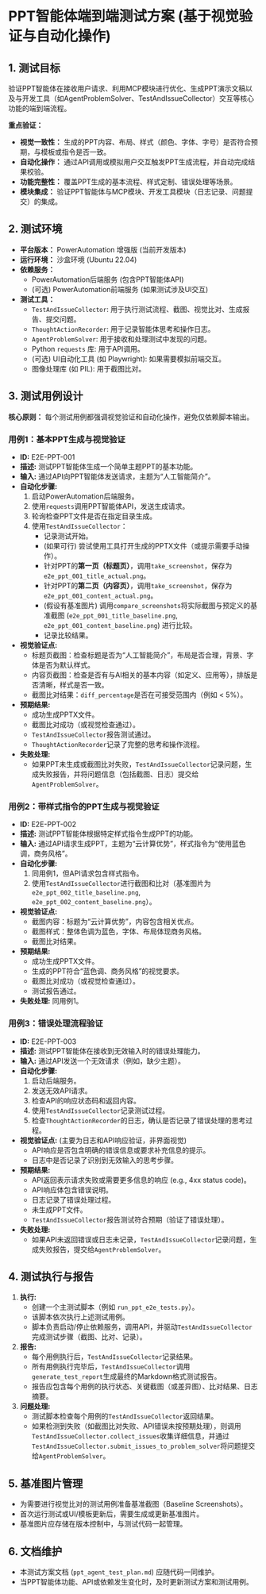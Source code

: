 # PPT智能体端到端测试方案 (基于视觉验证与自动化操作)

## 1. 测试目标

验证PPT智能体在接收用户请求、利用MCP模块进行优化、生成PPT演示文稿以及与开发工具（如AgentProblemSolver、TestAndIssueCollector）交互等核心功能的端到端流程。

**重点验证：**

*   **视觉一致性：** 生成的PPT内容、布局、样式（颜色、字体、字号）是否符合预期，与模板或指令是否一致。
*   **自动化操作：** 通过API调用或模拟用户交互触发PPT生成流程，并自动完成结果校验。
*   **功能完整性：** 覆盖PPT生成的基本流程、样式定制、错误处理等场景。
*   **模块集成：** 验证PPT智能体与MCP模块、开发工具模块（日志记录、问题提交）的集成。

## 2. 测试环境

*   **平台版本：** PowerAutomation 增强版 (当前开发版本)
*   **运行环境：** 沙盒环境 (Ubuntu 22.04)
*   **依赖服务：**
    *   PowerAutomation后端服务 (包含PPT智能体API)
    *   (可选) PowerAutomation前端服务 (如果测试涉及UI交互)
*   **测试工具：**
    *   `TestAndIssueCollector`: 用于执行测试流程、截图、视觉比对、生成报告、提交问题。
    *   `ThoughtActionRecorder`: 用于记录智能体思考和操作日志。
    *   `AgentProblemSolver`: 用于接收和处理测试中发现的问题。
    *   Python `requests` 库: 用于API调用。
    *   (可选) UI自动化工具 (如 Playwright): 如果需要模拟前端交互。
    *   图像处理库 (如 PIL): 用于截图比对。

## 3. 测试用例设计

**核心原则：** 每个测试用例都强调视觉验证和自动化操作，避免仅依赖脚本输出。

### 用例1：基本PPT生成与视觉验证

*   **ID:** E2E-PPT-001
*   **描述:** 测试PPT智能体生成一个简单主题PPT的基本功能。
*   **输入:** 通过API向PPT智能体发送请求，主题为“人工智能简介”。
*   **自动化步骤:**
    1.  启动PowerAutomation后端服务。
    2.  使用`requests`调用PPT智能体API，发送生成请求。
    3.  轮询检查PPT文件是否在指定目录生成。
    4.  使用`TestAndIssueCollector`：
        *   记录测试开始。
        *   (如果可行) 尝试使用工具打开生成的PPTX文件（或提示需要手动操作）。
        *   针对PPT的**第一页（标题页）**，调用`take_screenshot`，保存为`e2e_ppt_001_title_actual.png`。
        *   针对PPT的**第二页（内容页）**，调用`take_screenshot`，保存为`e2e_ppt_001_content_actual.png`。
        *   (假设有基准图片) 调用`compare_screenshots`将实际截图与预定义的基准截图 (`e2e_ppt_001_title_baseline.png`, `e2e_ppt_001_content_baseline.png`) 进行比较。
        *   记录比较结果。
*   **视觉验证点:**
    *   标题页截图：检查标题是否为“人工智能简介”，布局是否合理，背景、字体是否为默认样式。
    *   内容页截图：检查是否有与AI相关的基本内容（如定义、应用等），排版是否清晰，样式是否一致。
    *   截图比对结果：`diff_percentage`是否在可接受范围内（例如 < 5%）。
*   **预期结果:**
    *   成功生成PPTX文件。
    *   截图比对成功（或视觉检查通过）。
    *   `TestAndIssueCollector`报告测试通过。
    *   `ThoughtActionRecorder`记录了完整的思考和操作流程。
*   **失败处理:**
    *   如果PPT未生成或截图比对失败，`TestAndIssueCollector`记录问题，生成失败报告，并将问题信息（包括截图、日志）提交给`AgentProblemSolver`。

### 用例2：带样式指令的PPT生成与视觉验证

*   **ID:** E2E-PPT-002
*   **描述:** 测试PPT智能体根据特定样式指令生成PPT的功能。
*   **输入:** 通过API请求生成PPT，主题为“云计算优势”，样式指令为“使用蓝色调，商务风格”。
*   **自动化步骤:**
    1.  同用例1，但API请求包含样式指令。
    2.  使用`TestAndIssueCollector`进行截图和比对（基准图片为`e2e_ppt_002_title_baseline.png`, `e2e_ppt_002_content_baseline.png`）。
*   **视觉验证点:**
    *   截图内容：标题为“云计算优势”，内容包含相关优点。
    *   截图样式：整体色调为蓝色，字体、布局体现商务风格。
    *   截图比对结果。
*   **预期结果:**
    *   成功生成PPTX文件。
    *   生成的PPT符合“蓝色调、商务风格”的视觉要求。
    *   截图比对成功（或视觉检查通过）。
    *   测试报告通过。
*   **失败处理:** 同用例1。

### 用例3：错误处理流程验证

*   **ID:** E2E-PPT-003
*   **描述:** 测试PPT智能体在接收到无效输入时的错误处理能力。
*   **输入:** 通过API发送一个无效请求（例如，缺少主题）。
*   **自动化步骤:**
    1.  启动后端服务。
    2.  发送无效API请求。
    3.  检查API的响应状态码和返回内容。
    4.  使用`TestAndIssueCollector`记录测试过程。
    5.  检查`ThoughtActionRecorder`的日志，确认是否记录了错误处理的思考过程。
*   **视觉验证点:** (主要为日志和API响应验证，非界面视觉)
    *   API响应是否包含明确的错误信息或要求补充信息的提示。
    *   日志中是否记录了识别到无效输入的思考步骤。
*   **预期结果:**
    *   API返回表示请求失败或需要更多信息的响应 (e.g., 4xx status code)。
    *   API响应体包含错误说明。
    *   日志记录了错误处理过程。
    *   未生成PPT文件。
    *   `TestAndIssueCollector`报告测试符合预期（验证了错误处理）。
*   **失败处理:**
    *   如果API未返回错误或日志未记录，`TestAndIssueCollector`记录问题，生成失败报告，提交给`AgentProblemSolver`。

## 4. 测试执行与报告

1.  **执行:**
    *   创建一个主测试脚本（例如 `run_ppt_e2e_tests.py`）。
    *   该脚本依次执行上述测试用例。
    *   脚本负责启动/停止依赖服务，调用API，并驱动`TestAndIssueCollector`完成测试步骤（截图、比对、记录）。
2.  **报告:**
    *   每个用例执行后，`TestAndIssueCollector`记录结果。
    *   所有用例执行完毕后，`TestAndIssueCollector`调用`generate_test_report`生成最终的Markdown格式测试报告。
    *   报告应包含每个用例的执行状态、关键截图（或差异图）、比对结果、日志摘要。
3.  **问题处理:**
    *   测试脚本检查每个用例的`TestAndIssueCollector`返回结果。
    *   如果检测到失败（如截图比对失败、API错误未按预期处理），则调用`TestAndIssueCollector.collect_issues`收集详细信息，并通过`TestAndIssueCollector.submit_issues_to_problem_solver`将问题提交给`AgentProblemSolver`。

## 5. 基准图片管理

*   为需要进行视觉比对的测试用例准备基准截图（Baseline Screenshots）。
*   首次运行测试或UI/模板更新后，需要生成或更新基准图片。
*   基准图片应存储在版本控制中，与测试代码一起管理。

## 6. 文档维护

*   本测试方案文档 (`ppt_agent_test_plan.md`) 应随代码一同维护。
*   当PPT智能体功能、API或依赖发生变化时，及时更新测试方案和测试用例。

